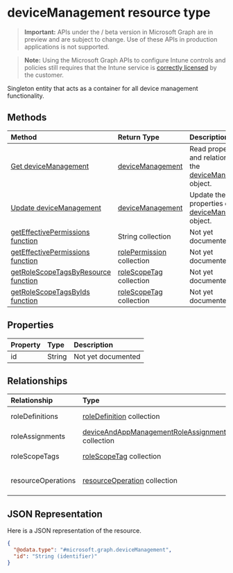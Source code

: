 ﻿# deviceManagement resource type

> **Important:** APIs under the / beta version in Microsoft Graph are in preview and are subject to change. Use of these APIs in production applications is not supported.

> **Note:** Using the Microsoft Graph APIs to configure Intune controls and policies still requires that the Intune service is [correctly licensed](https://go.microsoft.com/fwlink/?linkid=839381) by the customer.

Singleton entity that acts as a container for all device management functionality.
## Methods
|Method|Return Type|Description|
|:---|:---|:---|
|[Get deviceManagement](../api/intune_rbac_devicemanagement_get.md)|[deviceManagement](../resources/intune_rbac_devicemanagement.md)|Read properties and relationships of the [deviceManagement](../resources/intune_rbac_devicemanagement.md) object.|
|[Update deviceManagement](../api/intune_rbac_devicemanagement_update.md)|[deviceManagement](../resources/intune_rbac_devicemanagement.md)|Update the properties of a [deviceManagement](../resources/intune_rbac_devicemanagement.md) object.|
|[getEffectivePermissions function](../api/intune_rbac_devicemanagement_geteffectivepermissions.md)|String collection|Not yet documented|
|[getEffectivePermissions function](../api/intune_rbac_devicemanagement_geteffectivepermissions.md)|[rolePermission](../resources/intune_rbac_rolepermission.md) collection|Not yet documented|
|[getRoleScopeTagsByResource function](../api/intune_rbac_devicemanagement_getrolescopetagsbyresource.md)|[roleScopeTag](../resources/intune_rbac_rolescopetag.md) collection|Not yet documented|
|[getRoleScopeTagsByIds function](../api/intune_rbac_devicemanagement_getrolescopetagsbyids.md)|[roleScopeTag](../resources/intune_rbac_rolescopetag.md) collection|Not yet documented|

## Properties
|Property|Type|Description|
|:---|:---|:---|
|id|String|Not yet documented|

## Relationships
|Relationship|Type|Description|
|:---|:---|:---|
|roleDefinitions|[roleDefinition](../resources/intune_rbac_roledefinition.md) collection|The Role Definitions.|
|roleAssignments|[deviceAndAppManagementRoleAssignment](../resources/intune_rbac_deviceandappmanagementroleassignment.md) collection|The Role Assignments.|
|roleScopeTags|[roleScopeTag](../resources/intune_rbac_rolescopetag.md) collection|The Role Scope Tags.|
|resourceOperations|[resourceOperation](../resources/intune_rbac_resourceoperation.md) collection|The Resource Operations.|

## JSON Representation
Here is a JSON representation of the resource.
<!-- {
  "blockType": "resource",
  "keyProperty": "id",
  "@odata.type": "microsoft.graph.deviceManagement"
}
-->
``` json
{
  "@odata.type": "#microsoft.graph.deviceManagement",
  "id": "String (identifier)"
}
```



